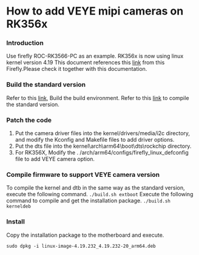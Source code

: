 # How to add VEYE mipi cameras on RK356x
### Introduction
Use firefly ROC-RK3566-PC as an example. RK356x is now using linux kernel version 4.19
This document references this [link](https://wiki.t-firefly.com/en/ROC-RK3566-PC/ "link") from this Firefly.Please check it together with this documentation.
### Build the standard version
Refer to this [link](https://wiki.t-firefly.com/en/ROC-RK3566-PC/prepare_compile_linux.html "link"), Build the build environment.
Refer to this [link](https://wiki.t-firefly.com/en/ROC-RK3566-PC/ubuntu_compile.html "link") to compile the standard version.
### Patch the code
1. Put the camera driver files into the kernel/drivers/media/i2c directory, and modify the Kconfig and Makefile files to add driver options.
2. Put the dts file into the kernel\arch\arm64\boot\dts\rockchip directory.
3. For RK356X, Modify the . /arch/arm64/configs/firefly_linux_defconfig file to add VEYE camera option.
### Compile firmware to support VEYE camera version
To compile the kernel and dtb in the same way as the standard version, execute the following command.
`./build.sh extboot`
Execute the following command to compile and get the installation package.
`./build.sh kerneldeb`

### Install
Copy the installation package to the motherboard and execute.
```
sudo dpkg -i linux-image-4.19.232_4.19.232-20_arm64.deb
```


